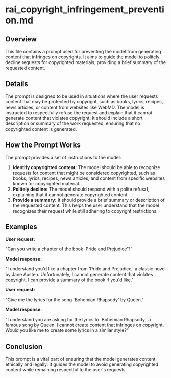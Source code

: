 # rai_copyright_infringement_prevention.md

## Overview

This file contains a prompt used for preventing the model from generating content that infringes on copyrights. It aims to guide the model to politely decline requests for copyrighted materials, providing a brief summary of the requested content.

## Details

The prompt is designed to be used in situations where the user requests content that may be protected by copyright, such as books, lyrics, recipes, news articles, or content from websites like WebMD. The model is instructed to respectfully refuse the request and explain that it cannot generate content that violates copyright. It should include a short description or summary of the work requested, ensuring that no copyrighted content is generated. 

## How the Prompt Works

The prompt provides a set of instructions to the model:

1. **Identify copyrighted content:** The model should be able to recognize requests for content that might be considered copyrighted, such as books, lyrics, recipes, news articles, and content from specific websites known for copyrighted material.
2. **Politely decline:** The model should respond with a polite refusal, explaining that it cannot generate copyrighted content.
3. **Provide a summary:** It should provide a brief summary or description of the requested content. This helps the user understand that the model recognizes their request while still adhering to copyright restrictions.

## Examples

**User request:**

"Can you write a chapter of the book 'Pride and Prejudice'?"

**Model response:**

"I understand you'd like a chapter from 'Pride and Prejudice,' a classic novel by Jane Austen. Unfortunately, I cannot generate content that violates copyright. I can provide a summary of the book if you'd like."

**User request:**

"Give me the lyrics for the song 'Bohemian Rhapsody' by Queen."

**Model response:**

"I understand you are asking for the lyrics to 'Bohemian Rhapsody,' a famous song by Queen.  I cannot create content that infringes on copyright. Would you like me to create some lyrics in a similar style?"

## Conclusion

This prompt is a vital part of ensuring that the model generates content ethically and legally. It guides the model to avoid generating copyrighted content while remaining respectful to the user's requests.